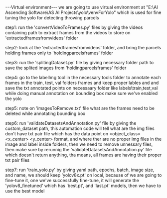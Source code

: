 ---Virtual environment---
we are going to use virtual environment at "E:\AI Ascending Software\AS AI Projects\yolo\venvForYolo" which is used for fine tuning the yolo for detecting throwing parcels

step1: run the 'convertVideoToFrames.py' files by giving the videos containing path to extract frames from the videos to store on 'extractedframesfromvideos' folder

step2: look at the 'extractedframesfromvideos' folder, and bring the parcels holding frames only to 'holdingparcelsframes' folder

step3: run the 'splitingDataset.py' file by giving necessary folder path to save the splited images from 'holdingparcelsframes' folder

step4: go to the labelImg tool in the necessary tools folder to annotate each frames in the train, test, val folders frames and keep proper lables and and save the txt annotated points on necessaary folder like labels\train,test,val while doing manual annotation on bounding box make sure we've enabled the yolo

step5: note on 'imagesToRemove.txt' file what are the frames need to be deleted while annotating bounding box

step6: run 'validateDatasetsAndAnnotation.py' file by giving the custom_dataset path, this automation code will tell what are the img files don't have txt pair file which has the data point on <object_class> <x_center> <y_center> <width> <height> format, and where ther are no proper img files in the image and label inside folders, then we need to remove unnessary files, then make sure by rerunnig the 'validateDatasetsAndAnnotation.py' file which doesn't return anything, tha means, all frames are having their proper txt pair files

step7: run 'train_yolo.py' by giving yaml path, epochs, batch, image size, and name, we should keep 'yolov8x.pt' on local, because of we are going to fine-tune it, one we've successfully fine-tune, it will generate the 'yolov8_finetuned' which has 'best.pt', and 'last.pt' models, then we have to use the best model

